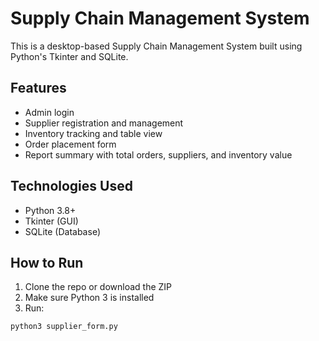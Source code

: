 # Supply Chain Management System

This is a desktop-based Supply Chain Management System built using Python's Tkinter and SQLite.

## Features
- Admin login
- Supplier registration and management
- Inventory tracking and table view
- Order placement form
- Report summary with total orders, suppliers, and inventory value

## Technologies Used
- Python 3.8+
- Tkinter (GUI)
- SQLite (Database)

## How to Run
1. Clone the repo or download the ZIP
2. Make sure Python 3 is installed
3. Run:
```bash
python3 supplier_form.py



